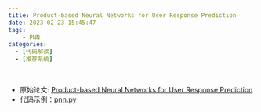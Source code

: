 ```yaml
---
title: Product-based Neural Networks for User Response Prediction
date: 2023-02-23 15:45:47
tags: 
    - PNN
categories: 
  - [代码解读]
  - [推荐系统]
    
---
```


* 原始论文: [Product-based Neural Networks for User Response Prediction](https://arxiv.org/abs/1611.00144)
* 代码示例：[pnn.py](https://github.com/forrestneo/pytorch-fm/blob/master/torchfm/model/pnn.py)

